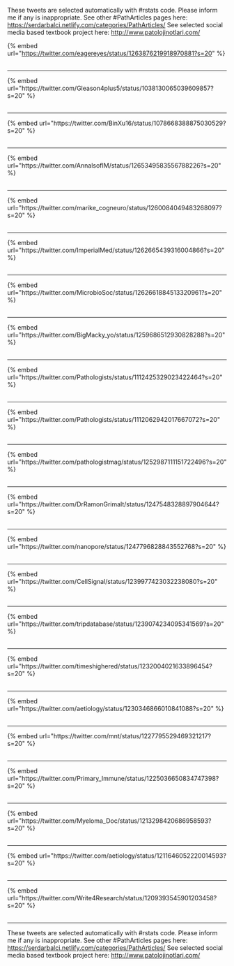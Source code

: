 

These tweets are selected automatically with #rstats code. Please inform me if any is inappropriate.
See other #PathArticles pages here: https://serdarbalci.netlify.com/categories/PathArticles/ 
See selected social media based textbook project here: http://www.patolojinotlari.com/

{% embed url="https://twitter.com/eagereyes/status/1263876219918970881?s=20" %}<br>
<br>
<hr>
{% embed url="https://twitter.com/Gleason4plus5/status/1038130065039609857?s=20" %}<br>
<br>
<hr>
{% embed url="https://twitter.com/BinXu16/status/1078668388875030529?s=20" %}<br>
<br>
<hr>
{% embed url="https://twitter.com/AnnalsofIM/status/1265349583556788226?s=20" %}<br>
<br>
<hr>
{% embed url="https://twitter.com/marike_cogneuro/status/1260084049483268097?s=20" %}<br>
<br>
<hr>
{% embed url="https://twitter.com/ImperialMed/status/1262665439316004866?s=20" %}<br>
<br>
<hr>
{% embed url="https://twitter.com/MicrobioSoc/status/1262661884513320961?s=20" %}<br>
<br>
<hr>
{% embed url="https://twitter.com/BigMacky_yo/status/1259686512930828288?s=20" %}<br>
<br>
<hr>
{% embed url="https://twitter.com/Pathologists/status/1112425329023422464?s=20" %}<br>
<br>
<hr>
{% embed url="https://twitter.com/Pathologists/status/1112062942017667072?s=20" %}<br>
<br>
<hr>
{% embed url="https://twitter.com/pathologistmag/status/1252987111151722496?s=20" %}<br>
<br>
<hr>
{% embed url="https://twitter.com/DrRamonGrimalt/status/1247548328897904644?s=20" %}<br>
<br>
<hr>
{% embed url="https://twitter.com/nanopore/status/1247796828843552768?s=20" %}<br>
<br>
<hr>
{% embed url="https://twitter.com/CellSignal/status/1239977423032238080?s=20" %}<br>
<br>
<hr>
{% embed url="https://twitter.com/tripdatabase/status/1239074234095341569?s=20" %}<br>
<br>
<hr>
{% embed url="https://twitter.com/timeshighered/status/1232004021633896454?s=20" %}<br>
<br>
<hr>
{% embed url="https://twitter.com/aetiology/status/1230346866010841088?s=20" %}<br>
<br>
<hr>
{% embed url="https://twitter.com/mnt/status/1227795529469321217?s=20" %}<br>
<br>
<hr>
{% embed url="https://twitter.com/Primary_Immune/status/1225036650834747398?s=20" %}<br>
<br>
<hr>
{% embed url="https://twitter.com/Myeloma_Doc/status/1213298420686958593?s=20" %}<br>
<br>
<hr>
{% embed url="https://twitter.com/aetiology/status/1211646052220014593?s=20" %}<br>
<br>
<hr>
{% embed url="https://twitter.com/Write4Research/status/1209393545901203458?s=20" %}<br>
<br>
<hr>


These tweets are selected automatically with #rstats code. Please inform me if any is inappropriate.
See other #PathArticles pages here: https://serdarbalci.netlify.com/categories/PathArticles/ 
See selected social media based textbook project here: http://www.patolojinotlari.com/
